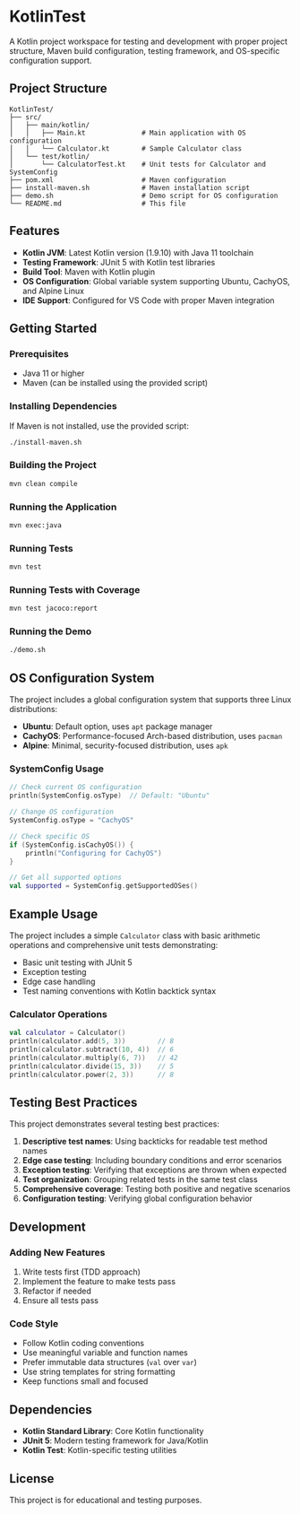 # KotlinTest

A Kotlin project workspace for testing and development with proper project
structure, Maven build configuration, testing framework, and OS-specific
configuration support.

## Project Structure

```text
KotlinTest/
├── src/
│   ├── main/kotlin/
│   │   ├── Main.kt              # Main application with OS configuration
│   │   └── Calculator.kt        # Sample Calculator class
│   └── test/kotlin/
│       └── CalculatorTest.kt    # Unit tests for Calculator and SystemConfig
├── pom.xml                      # Maven configuration
├── install-maven.sh             # Maven installation script
├── demo.sh                      # Demo script for OS configuration
└── README.md                    # This file
```

## Features

- **Kotlin JVM**: Latest Kotlin version (1.9.10) with Java 11 toolchain
- **Testing Framework**: JUnit 5 with Kotlin test libraries
- **Build Tool**: Maven with Kotlin plugin
- **OS Configuration**: Global variable system supporting Ubuntu, CachyOS, and Alpine Linux
- **IDE Support**: Configured for VS Code with proper Maven integration

## Getting Started

### Prerequisites

- Java 11 or higher
- Maven (can be installed using the provided script)

### Installing Dependencies

If Maven is not installed, use the provided script:

```bash
./install-maven.sh
```

### Building the Project

```bash
mvn clean compile
```

### Running the Application

```bash
mvn exec:java
```

### Running Tests

```bash
mvn test
```

### Running Tests with Coverage

```bash
mvn test jacoco:report
```

### Running the Demo

```bash
./demo.sh
```

## OS Configuration System

The project includes a global configuration system that supports three Linux distributions:

- **Ubuntu**: Default option, uses `apt` package manager
- **CachyOS**: Performance-focused Arch-based distribution, uses `pacman`
- **Alpine**: Minimal, security-focused distribution, uses `apk`

### SystemConfig Usage

```kotlin
// Check current OS configuration
println(SystemConfig.osType)  // Default: "Ubuntu"

// Change OS configuration
SystemConfig.osType = "CachyOS"

// Check specific OS
if (SystemConfig.isCachyOS()) {
    println("Configuring for CachyOS")
}

// Get all supported options
val supported = SystemConfig.getSupportedOSes()
```

## Example Usage

The project includes a simple `Calculator` class with basic arithmetic operations and comprehensive unit tests demonstrating:

- Basic unit testing with JUnit 5
- Exception testing
- Edge case handling
- Test naming conventions with Kotlin backtick syntax

### Calculator Operations

```kotlin
val calculator = Calculator()
println(calculator.add(5, 3))        // 8
println(calculator.subtract(10, 4))  // 6
println(calculator.multiply(6, 7))   // 42
println(calculator.divide(15, 3))    // 5
println(calculator.power(2, 3))      // 8
```

## Testing Best Practices

This project demonstrates several testing best practices:

1. **Descriptive test names**: Using backticks for readable test method names
2. **Edge case testing**: Including boundary conditions and error scenarios
3. **Exception testing**: Verifying that exceptions are thrown when expected
4. **Test organization**: Grouping related tests in the same test class
5. **Comprehensive coverage**: Testing both positive and negative scenarios
6. **Configuration testing**: Verifying global configuration behavior

## Development

### Adding New Features

1. Write tests first (TDD approach)
2. Implement the feature to make tests pass
3. Refactor if needed
4. Ensure all tests pass

### Code Style

- Follow Kotlin coding conventions
- Use meaningful variable and function names
- Prefer immutable data structures (`val` over `var`)
- Use string templates for string formatting
- Keep functions small and focused

## Dependencies

- **Kotlin Standard Library**: Core Kotlin functionality
- **JUnit 5**: Modern testing framework for Java/Kotlin
- **Kotlin Test**: Kotlin-specific testing utilities

## License

This project is for educational and testing purposes.
